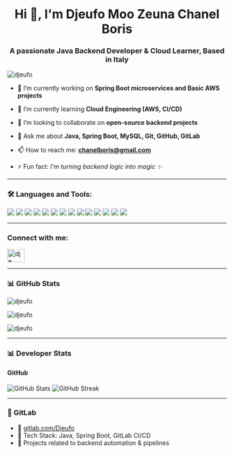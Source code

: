 <h1 align="center">Hi 👋, I'm Djeufo Moo Zeuna Chanel Boris</h1>
<h3 align="center">A passionate Java Backend Developer & Cloud Learner, Based in Italy</h3>

<p align="left"> <img src="https://komarev.com/ghpvc/?username=djeufo&label=Profile%20views&color=0e75b6&style=flat" alt="djeufo" /> </p>

- 🔭 I’m currently working on **Spring Boot microservices and Basic AWS projects**

- 🌱 I’m currently learning **Cloud Engineering (AWS, CI/CD)**

- 👯 I’m looking to collaborate on **open-source backend projects**

- 💬 Ask me about **Java, Spring Boot, MySQL, Git, GitHub, GitLab**

- 📫 How to reach me: **chanelboris@gmail.com**

- ⚡ Fun fact: *I'm turning backend logic into magic ✨*

---

### 🛠 Languages and Tools:

<p align="left">
  <img src="https://img.shields.io/badge/Java-ED8B00?style=for-the-badge&logo=java&logoColor=white"/>
  <img src="https://img.shields.io/badge/SpringBoot-6DB33F?style=for-the-badge&logo=springboot&logoColor=white"/>
  <img src="https://img.shields.io/badge/MySQL-00000F?style=for-the-badge&logo=mysql&logoColor=white"/>
  <img src="https://img.shields.io/badge/Git-F05032?style=for-the-badge&logo=git&logoColor=white"/>
  <img src="https://img.shields.io/badge/GitHub-181717?style=for-the-badge&logo=github&logoColor=white"/>
  <img src="https://img.shields.io/badge/GitLab-FC6D26?style=for-the-badge&logo=gitlab&logoColor=white"/>
  <img src="https://img.shields.io/badge/AWS-232F3E?style=for-the-badge&logo=amazonaws&logoColor=white"/>
  <img src="https://img.shields.io/badge/Postman-FF6C37?style=for-the-badge&logo=postman&logoColor=white"/>
  <img src="https://img.shields.io/badge/DBeaver-372923?style=for-the-badge&logo=data&logoColor=white"/>
  <img src="https://img.shields.io/badge/IntelliJIDEA-000000?style=for-the-badge&logo=intellijidea&logoColor=white"/>
  <img src="https://img.shields.io/badge/VSCode-007ACC?style=for-the-badge&logo=visualstudiocode&logoColor=white"/>
  <img src="https://img.shields.io/badge/Linux-FCC624?style=for-the-badge&logo=linux&logoColor=black"/>
  <img src="https://img.shields.io/badge/Windows-0078D6?style=for-the-badge&logo=windows&logoColor=white"/>
<img src="https://img.shields.io/badge/macOS-0078D6?style=for-the-badge&logo=apple&logoColor=white"/>


</p>

---

<h3 align="left">Connect with me:</h3>

<p align="left">

<a href="https://www.linkedin.com/in/djeufo-moo-zeuna-chanel-boris-2552311b0?utm_source=share&utm_campaign=share_via&utm_content=profile&utm_medium=android_app" target="blank"><img align="center" src="https://raw.githubusercontent.com/rahuldkjain/github-profile-readme-generator/master/src/images/icons/Social/linked-in-alt.svg" alt="dje" height="30" width="40" /></a>

<!--

<a href="https://fb.com/dj" target="blank"><img align="center" src="https://raw.githubusercontent.com/rahuldkjain/github-profile-readme-generator/master/src/images/icons/Social/facebook.svg" alt="dj" height="30" width="40" /></a>
<a href="https://instagram.com/dje" target="blank"><img align="center" src="https://raw.githubusercontent.com/rahuldkjain/github-profile-readme-generator/master/src/images/icons/Social/instagram.svg" alt="dje" height="30" width="40" /></a>
<a href="https://www.leetcode.com/dje" target="blank"><img align="center" src="https://raw.githubusercontent.com/rahuldkjain/github-profile-readme-generator/master/src/images/icons/Social/leet-code.svg" alt="dje" height="30" width="40" /></a>
<a href="https://discord.gg/dje" target="blank"><img align="center" src="https://raw.githubusercontent.com/rahuldkjain/github-profile-readme-generator/master/src/images/icons/Social/discord.svg" alt="dje" height="30" width="40" /></a>
</p>


-->

---


### 📊 GitHub Stats

<p align="left">
  <img src="https://github-readme-stats.vercel.app/api?username=djeufo&show_icons=true&locale=en" alt="djeufo" />
</p>

<p align="left">
  <img src="https://github-readme-streak-stats.herokuapp.com/?user=djeufo&" alt="djeufo" />
</p>

<p align="left">
  <img src="https://github-readme-stats.vercel.app/api/top-langs?username=djeufo&show_icons=true&locale=en&layout=compact" alt="djeufo" />
</p>

---

### 📊 Developer Stats

#### GitHub
![GitHub Stats](https://github-readme-stats.vercel.app/api?username=djeufo&show_icons=true&locale=en)
![GitHub Streak](https://github-readme-streak-stats.herokuapp.com/?user=djeufo)


---

### 🦊 GitLab
- 🔗 [gitlab.com/Djeufo](https://gitlab.com/Djeufo)
- 🧰 Tech Stack: Java, Spring Boot, GitLab CI/CD
- 🧪 Projects related to backend automation & pipelines


